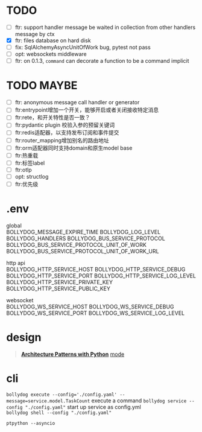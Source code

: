 # TODO

- [ ] ftr: support handler message be waited in collection from other handlers message by ctx
- [X] ftr: files database on hard disk
- [ ] fix: SqlAlchemyAsyncUnitOfWork bug, pytest not pass
- [ ] opt: websockets middleware
- [ ] ftr: on 0.1.3, `command` can decorate a function to be a command implicit
 
# TODO MAYBE

- [ ] ftr: anonymous message call handler or generator
- [ ] ftr:entrypoint增加一个开关，能够开启或者关闭接收特定消息
- [ ] ftr:rete，和开关特性是否一致？
- [ ] ftr:pydantic plugin 校验入参的预留关键词
- [ ] ftr:redis适配器，以支持发布订阅和事件提交
- [ ] ftr:router_mapping增加别名的路由地址
- [ ] ftr:orm适配器同时支持domain和原生model base
- [ ] ftr:热重载
- [ ] ftr:标签label
- [ ] ftr:otlp
- [ ] opt: structlog
- [ ] ftr:优先级

# .env

global  
BOLLYDOG_MESSAGE_EXPIRE_TIME
BOLLYDOG_LOG_LEVEL
BOLLYDOG_HANDLERS
BOLLYDOG_BUS_SERVICE_PROTOCOL
BOLLYDOG_BUS_SERVICE_PROTOCOL_UNIT_OF_WORK
BOLLYDOG_BUS_SERVICE_PROTOCOL_UNIT_OF_WORK_URL

http api  
BOLLYDOG_HTTP_SERVICE_HOST
BOLLYDOG_HTTP_SERVICE_DEBUG
BOLLYDOG_HTTP_SERVICE_PORT
BOLLYDOG_HTTP_SERVICE_LOG_LEVEL
BOLLYDOG_HTTP_SERVICE_PRIVATE_KEY
BOLLYDOG_HTTP_SERVICE_PUBLIC_KEY

websocket  
BOLLYDOG_WS_SERVICE_HOST
BOLLYDOG_WS_SERVICE_DEBUG
BOLLYDOG_WS_SERVICE_PORT
BOLLYDOG_WS_SERVICE_LOG_LEVEL


# design 

> [__Architecture Patterns with Python__](https://www.cosmicpython.com/book/preface.html)
> [mode](https://github.com/faust-streaming/mode)

# cli

 `bollydog execute --config='./config.yaml' --message=service.model.TaskCount` execute a command
 `bollydog service --config "./config.yaml"` start up service as config.yml  
 `bollydog shell --config "./config.yaml" ` 

```shell
ptpython --asyncio
```